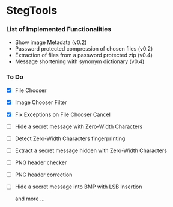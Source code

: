 # StegTools

### List of Implemented Functionalities
 - Show image Metadata                                  (v0.2)
 - Password protected compression of chosen files       (v0.2)
 - Extraction of files from a password protected zip    (v0.4)
 - Message shortening with synonym dictionary           (v0.4)


### To Do
 - [x] File Chooser 
 - [x] Image Chooser Filter
 - [x] Fix Exceptions on File Chooser Cancel
 - [ ] Hide a secret message with Zero-Width Characters
 - [ ] Detect Zero-Width Characters fingerprinting
 - [ ] Extract a secret message hidden with Zero-Width Characters
 - [ ] PNG header checker
 - [ ] PNG header correction
 - [ ] Hide a secret message into BMP with LSB Insertion
 
    and more ...
 